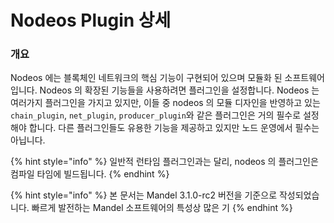 # Nodeos Plugin 상세

### 개요

Nodeos 에는 블록체인 네트워크의 핵심 기능이 구현되어 있으며 모듈화 된 소프트웨어 입니다. Nodeos 의 확장된 기능들을 사용하려면 플러그인을 설정합니다. Nodeos 는 여러가지 플러그인을 가지고 있지만, 이들 중 nodeos 의 모듈 디자인을 반영하고 있는 `chain_plugin`, `net_plugin`, `producer_plugin`와 같은 플러그인은 거의 필수로 설정해야 합니다. 다른 플러그인들도 유용한 기능을 제공하고 있지만 노드 운영에서 필수는 아닙니다.

{% hint style="info" %}
일반적 런타임 플러그인과는 달리, nodeos 의 플러그인은 컴파일 타임에 빌드됩니다.
{% endhint %}

{% hint style="info" %}
본 문서는 Mandel 3.1.0-rc2 버전을 기준으로 작성되었습니다. 빠르게 발전하는 Mandel 소프트웨어의 특성상 많은 기
{% endhint %}
